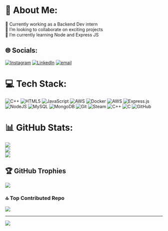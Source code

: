# 💫 About Me:
🔭 Currently working as a Backend Dev intern<br>🤝 I’m looking to collaborate on exciting projects<br>🌱 I’m currently learning Node and Express JS<br>


## 🌐 Socials:
[![Instagram](https://img.shields.io/badge/Instagram-%23E4405F.svg?logo=Instagram&logoColor=white)](https://instagram.com/kushagrx_bisht) [![LinkedIn](https://img.shields.io/badge/LinkedIn-%230077B5.svg?logo=linkedin&logoColor=white)](https://www.linkedin.com/in/kushagra-bisht-29984b27a/) [![email](https://img.shields.io/badge/Email-D14836?logo=gmail&logoColor=white)](mailto:kushagrabisht10@gmail.com) 

# 💻 Tech Stack:
![C++](https://img.shields.io/badge/c++-%2300599C.svg?style=flat&logo=c%2B%2B&logoColor=white) ![HTML5](https://img.shields.io/badge/html5-%23E34F26.svg?style=flat&logo=html5&logoColor=white) ![JavaScript](https://img.shields.io/badge/javascript-%23323330.svg?style=flat&logo=javascript&logoColor=%23F7DF1E) ![AWS](https://img.shields.io/badge/AWS-%23FF9900.svg?style=flat&logo=amazon-aws&logoColor=white) ![Docker](https://img.shields.io/badge/docker-%230db7ed.svg?style=flat&logo=docker&logoColor=white) ![AWS](https://img.shields.io/badge/AWS-%23FF9900.svg?style=flat&logo=amazon-aws&logoColor=white) ![Express.js](https://img.shields.io/badge/express.js-%23404d59.svg?style=flat&logo=express&logoColor=%2361DAFB) ![NodeJS](https://img.shields.io/badge/node.js-6DA55F?style=flat&logo=node.js&logoColor=white) ![MySQL](https://img.shields.io/badge/mysql-4479A1.svg?style=flat&logo=mysql&logoColor=white) ![MongoDB](https://img.shields.io/badge/MongoDB-%234ea94b.svg?style=flat&logo=mongodb&logoColor=white) ![Git](https://img.shields.io/badge/git-%23F05033.svg?style=flat&logo=git&logoColor=white) ![Steam](https://img.shields.io/badge/steam-%23000000.svg?style=flat&logo=steam&logoColor=white) ![C++](https://img.shields.io/badge/c++-%2300599C.svg?style=flat&logo=c%2B%2B&logoColor=white) ![C](https://img.shields.io/badge/c-%2300599C.svg?style=flat&logo=c&logoColor=white) ![GitHub](https://img.shields.io/badge/github-%23121011.svg?style=flat&logo=github&logoColor=white)
# 📊 GitHub Stats:
![](https://github-readme-stats.vercel.app/api?username=kushagrabisht05&theme=tokyonight&hide_border=false&include_all_commits=true&count_private=true)<br/>
![](https://github-readme-streak-stats.herokuapp.com/?user=kushagrabisht05&theme=tokyonight&hide_border=false)<br/>
![](https://github-readme-stats.vercel.app/api/top-langs/?username=kushagrabisht05&theme=tokyonight&hide_border=false&include_all_commits=true&count_private=true&layout=compact)

## 🏆 GitHub Trophies
![](https://github-profile-trophy.vercel.app/?username=kushagrabisht05&theme=radical&no-frame=false&no-bg=true&margin-w=4)

### 🔝 Top Contributed Repo
![](https://github-contributor-stats.vercel.app/api?username=kushagrabisht05&limit=5&theme=dark&combine_all_yearly_contributions=true)

---
[![](https://visitcount.itsvg.in/api?id=kushagrabisht05&icon=9&color=0)](https://visitcount.itsvg.in)

<!-- Proudly created with GPRM ( https://gprm.itsvg.in ) -->
